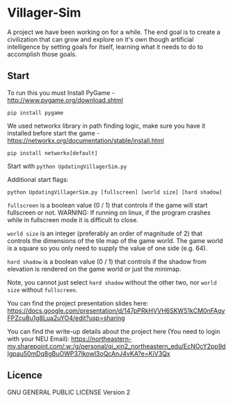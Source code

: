 Villager-Sim
============

A project we have been working on for a while. The end goal is to create a
civilization that can grow and explore on it's own though artificial intelligence
by setting goals for itself, learning what it needs to do to accomplish those goals.

Start
-----

To run this you must Install PyGame - http://www.pygame.org/download.shtml

```pip install pygame```

We used networkx library in path finding logic, make sure you have it installed before start the game -  https://networkx.org/documentation/stable/install.html

```pip install networkx[default]```

Start with ```python UpdatingVillagerSim.py```

Additional start flags:

```python UpdatingVillagerSim.py [fullscreen] [world size] [hard shadow]```

```fullscreen``` is a boolean value (0 / 1) that controls if the game will start fullscreen or not. WARNING: If running on linux, if the program crashes while in fullscreen mode it is difficult to close.

```world size``` is an integer (preferably an order of magnitude of 2) that controls the dimensions of the tile map of the game world. The game world is a square so you only need to supply the value of one side (e.g. 64).

```hard shadow``` is a boolean value (0 / 1) that controls if the shadow from elevation is rendered on the game world or just the minimap.

Note, you cannot just select ```hard shadow``` without the other two, nor ```world size``` without ```fullscreen```.

You can find the project presentation slides here: https://docs.google.com/presentation/d/147pPRkHVVH6SKW51kCM0nFAqyFPZcu8u1g8Lua2uYO4/edit?usp=sharing

You can find the write-up details about the project here (You need to login with your NEU Email): https://northeastern-my.sharepoint.com/:w:/g/personal/qi_xin2_northeastern_edu/EcNOcY2pp9dIgpau50mDq8gBuOWP37Ikowl3oQcAnJ4vKA?e=KiV3Qx

Licence
-------

GNU GENERAL PUBLIC LICENSE Version 2
